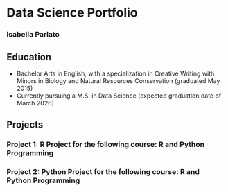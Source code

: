 # Data Science Portfolio
### Isabella Parlato

## Education
- Bachelor Arts in English, with a specialization in Creative Writing with Minors in Biology and Natural Resources Conservation (graduated May 2015)
- Currently pursuing a M.S. in Data Science (expected graduation date of March 2026)

## Projects
### Project 1: R Project for the following course: R and Python Programming

### Project 2: Python Project for the following course: R and Python Programming
